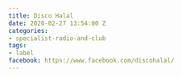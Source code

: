 ```yaml
---
title: Disco Halal
date: 2020-02-27 13:54:00 Z
categories:
- specialist-radio-and-club
tags:
- label
facebook: https://www.facebook.com/discohalal/
---
```


